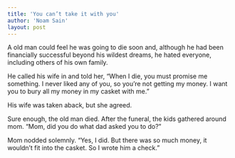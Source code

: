 ```yaml
---
title: 'You can’t take it with you'
author: 'Noam Sain'
layout: post
---
```


A old man could feel he was going to die soon and, although he had been financially successful beyond his wildest dreams, he hated everyone, including others of his own family.

He called his wife in and told her, “When I die, you must promise me something. I never liked any of you, so you’re not getting my money. I want you to bury all my money in my casket with me.”

His wife was taken aback, but she agreed.

Sure enough, the old man died. After the funeral, the kids gathered around mom. “Mom, did you do what dad asked you to do?”

Mom nodded solemnly. “Yes, I did. But there was so much money, it wouldn’t fit into the casket. So I wrote him a check.”